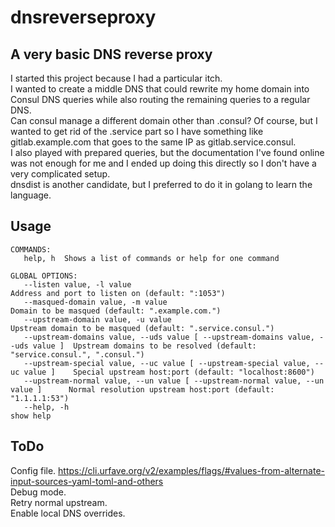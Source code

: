 # dnsreverseproxy
## A very basic DNS reverse proxy 

I started this project because I had a particular itch.<br/> 
I wanted to create a middle DNS that could rewrite my home domain into Consul DNS queries while also routing the 
remaining queries to a regular DNS. <br/>
Can consul manage a different domain other than .consul? Of course, but I wanted to get rid of the .service part so
I have something like gitlab.example.com that goes to the same IP as gitlab.service.consul. <br/>
I also played with prepared queries, but the documentation I've found online was not enough for me and I ended up
doing this directly so I don't have a very complicated setup.<br/>
dnsdist is another candidate, but I preferred to do it in golang to learn the language.<br/>

## Usage
```
COMMANDS:
   help, h  Shows a list of commands or help for one command

GLOBAL OPTIONS:
   --listen value, -l value                                                         Address and port to listen on (default: ":1053")
   --masqued-domain value, -m value                                                 Domain to be masqued (default: ".example.com.")
   --upstream-domain value, -u value                                                Upstream domain to be masqued (default: ".service.consul.")
   --upstream-domains value, --uds value [ --upstream-domains value, --uds value ]  Upstream domains to be resolved (default: "service.consul.", ".consul.")
   --upstream-special value, --uc value [ --upstream-special value, --uc value ]    Special upstream host:port (default: "localhost:8600")
   --upstream-normal value, --un value [ --upstream-normal value, --un value ]      Normal resolution upstream host:port (default: "1.1.1.1:53")
   --help, -h                                                                       show help

```

## ToDo

Config file. https://cli.urfave.org/v2/examples/flags/#values-from-alternate-input-sources-yaml-toml-and-others<br/>
Debug mode.<br/>
Retry normal upstream.<br/>
Enable local DNS overrides.<br/>
